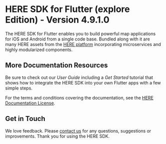 # HERE SDK for Flutter (explore Edition) - Version 4.9.1.0

The HERE SDK for Flutter enables you to build powerful map applications for iOS and Android from a single code base. Bundled along with it are many HERE assets from the [HERE platform](https://www.here.com/products/platform) incorporating microservices and highly modularized components.

## More Documentation Resources

Be sure to check out our _User Guide_ including a _Get Started_ tutorial that shows how to integrate the HERE SDK into your own Flutter apps with a few simple steps.

For the terms and conditions covering the documentation, see the [HERE Documentation License](https://legal.here.com/en-gb/terms/documentation-license).

## Get in Touch

We love feedback. Please [contact us](https://developer.here.com/contact-us) for any questions, suggestions or improvements. Thank you for using the HERE SDK.
